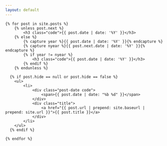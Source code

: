 ```yaml
---
layout: default
---
```


<section>

	{% for post in site.posts %}
		{% unless post.next %}
			<h3 class="code">{{ post.date | date: '%Y' }}</h3>
		{% else %}
			{% capture year %}{{ post.date | date: '%Y' }}{% endcapture %}
			{% capture nyear %}{{ post.next.date | date: '%Y' }}{% endcapture %}
			{% if year != nyear %}
				<h3 class="code">{{ post.date | date: '%Y' }}</h3>
			{% endif %}
		{% endunless %}

	  {% if post.hide == null or post.hide == false %}
		<ul>
			<li>
				<div class="post-date code">
					<span>{{ post.date | date: "%b %d" }}</span>
				</div>
				<div class="title">
					<a href="{{ post.url | prepend: site.baseurl | prepend: site.url }}">{{ post.title }}</a>
				</div>
			</li>
		</ul>
	  {% endif %}

	{% endfor %}

</section>